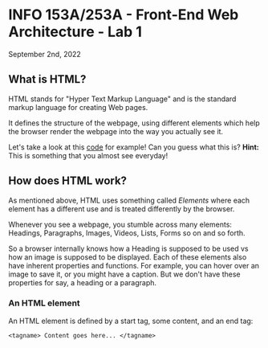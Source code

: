 # INFO 153A/253A - Front-End Web Architecture - Lab 1
September 2nd, 2022

## What is HTML?
HTML stands for "Hyper Text Markup Language" and is the standard markup language for creating Web pages.


It defines the structure of the webpage, using different elements which help the browser render the webpage into the way you actually see it.

Let's take a look at this [code](https://gist.github.com/rishabhmthakur2/10a51efe83528ef3214c4cb293f17ce4) for example! Can you guess what this is? 
<b>Hint:</b> This is something that you almost see everyday!

## How does HTML work?
As mentioned above, HTML uses something called <i>Elements</i> where each element has a different use and is treated differently by the browser.

Whenever you see a webpage, you stumble across many elements: Headings, Paragraphs, Images, Videos, Lists, Forms so on and so forth.

So a browser internally knows how a Heading is supposed to be used vs how an image is supposed to be displayed. Each of these elements also have inherent properties and functions. For example, you can hover over an image to save it, or you might have a caption. But we don't have these properties for say, a heading or a paragraph.

### An HTML element
An HTML element is defined by a start tag, some content, and an end tag:

```
<tagname> Content goes here... </tagname>
```


